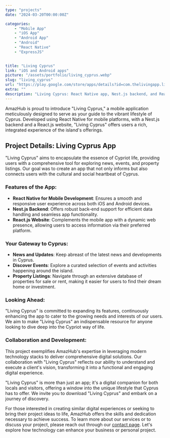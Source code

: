 ```yaml
---
type: "projects"
date: "2024-03-20T00:00:00Z"

categories: 
    - "Mobile App"
    - "iOS App"
    - "Android App"
    - "Android"
    - "React Native"
    - "ExpressJS"

 
title: "Living Cyprus"
link: "iOS and Android apps"
picture: "/assets/portfolio/living_cyprus.webp"
slug: "living_cyprus"
url: "https://play.google.com/store/apps/details?id=com.thelivingapp.livingcyprus"
extra: ""
description: "Living Cyprus: React Native app, Nest.js backend, and ReactJS website. Your mobile passport to Cyprus's lifestyle. News, events, property listings. Stay connected for more features!"
---
```

AmazHub is proud to introduce "Living Cyprus," a mobile application meticulously designed to serve as your guide to the vibrant lifestyle of Cyprus. Developed using React Native for mobile platforms, with a Nest.js backend and a React.js website, "Living Cyprus" offers users a rich, integrated experience of the island's offerings.

## Project Details: Living Cyprus App
"Living Cyprus" aims to encapsulate the essence of Cypriot life, providing users with a comprehensive tool for exploring news, events, and property listings. Our goal was to create an app that not only informs but also connects users with the cultural and social heartbeat of Cyprus.

### Features of the App:
- **React Native for Mobile Development**: Ensures a smooth and responsive user experience across both iOS and Android devices.
- **Nest.js Backend**: Offers robust back-end support for efficient data handling and seamless app functionality.
- **React.js Website**: Complements the mobile app with a dynamic web presence, allowing users to access information via their preferred platform.

### Your Gateway to Cyprus:
- **News and Updates**: Keep abreast of the latest news and developments in Cyprus.
- **Discover Events**: Explore a curated selection of events and activities happening around the island.
- **Property Listings**: Navigate through an extensive database of properties for sale or rent, making it easier for users to find their dream home or investment.

### Looking Ahead:
"Living Cyprus" is committed to expanding its features, continuously enhancing the app to cater to the growing needs and interests of our users. We aim to make "Living Cyprus" an indispensable resource for anyone looking to dive deep into the Cypriot way of life.

### Collaboration and Development:
This project exemplifies AmazHub's expertise in leveraging modern technology stacks to deliver comprehensive digital solutions. Our collaboration with "Living Cyprus" reflects our ability to understand and execute a client's vision, transforming it into a functional and engaging digital experience.

"Living Cyprus" is more than just an app; it's a digital companion for both locals and visitors, offering a window into the unique lifestyle that Cyprus has to offer. We invite you to download "Living Cyprus" and embark on a journey of discovery.

For those interested in creating similar digital experiences or seeking to bring their project ideas to life, AmazHub offers the skills and dedication necessary to achieve success. To learn more about our services or to discuss your project, please reach out through our [contact page](https://amazhub.net/contact-us). Let's explore how technology can enhance your business or personal project.